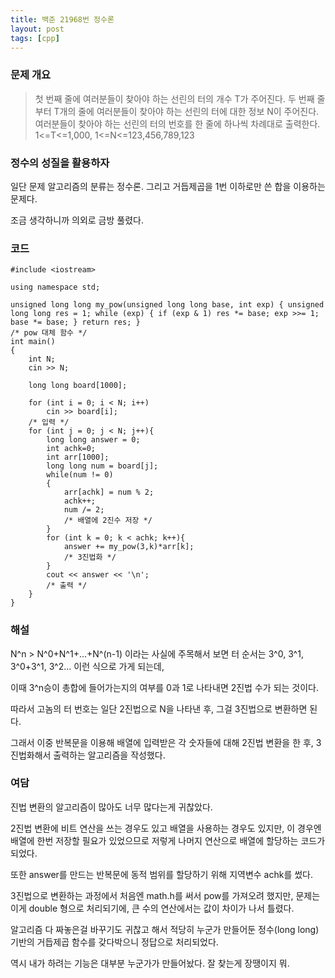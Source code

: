 ```yaml
---
title: 백준 21968번 정수론
layout: post
tags: [cpp]
---
```

### 문제 개요

> 첫 번째 줄에 여러분들이 찾아야 하는 선린의 터의 개수 T가 주어진다.
두 번째 줄부터 T개의 줄에 여러분들이 찾아야 하는 선린의 터에 대한 정보 N이 주어진다.
여러분들이 찾아야 하는 선린의 터의 번호를 한 줄에 하나씩 차례대로 출력한다.
1<=T<=1,000,
1<=N<=123,456,789,123

### 정수의 성질을 활용하자

일단 문제 알고리즘의 분류는 정수론. 그리고 거듭제곱을 1번 이하로만 쓴 합을 이용하는 문제다.

조금 생각하니까 의외로 금방 풀렸다.

### 코드

```
#include <iostream>

using namespace std;

unsigned long long my_pow(unsigned long long base, int exp) { unsigned long long res = 1; while (exp) { if (exp & 1) res *= base; exp >>= 1; base *= base; } return res; }
/* pow 대체 함수 */
int main()
{   
    int N;
    cin >> N;
    
    long long board[1000];
    
    for (int i = 0; i < N; i++)
        cin >> board[i];
    /* 입력 */
    for (int j = 0; j < N; j++){
        long long answer = 0;
        int achk=0;
        int arr[1000];
        long long num = board[j];
        while(num != 0)
        {
            arr[achk] = num % 2;
            achk++;
            num /= 2;
            /* 배열에 2진수 저장 */
        }
        for (int k = 0; k < achk; k++){
            answer += my_pow(3,k)*arr[k];
            /* 3진법화 */
        }
        cout << answer << '\n';
        /* 출력 */
    }
}
```

### 해설

N^n > N^0+N^1+...+N^(n-1) 이라는 사실에 주목해서 보면 터 순서는 3^0, 3^1, 3^0+3^1, 3^2... 이런 식으로 가게 되는데,

이때 3^n승이 총합에 들어가는지의 여부를 0과 1로 나타내면 2진법 수가 되는 것이다.

따라서 고놈의 터 번호는 일단 2진법으로 N을 나타낸 후, 그걸 3진법으로 변환하면 된다.

그래서 이중 반복문을 이용해 배열에 입력받은 각 숫자들에 대해 2진법 변환을 한 후, 3진법화해서 출력하는 알고리즘을 작성했다.

### 여담

진법 변환의 알고리즘이 많아도 너무 많다는게 귀찮았다.

2진법 변환에 비트 연산을 쓰는 경우도 있고 배열을 사용하는 경우도 있지만, 이 경우엔 배열에 한번 저장할 필요가 있었으므로 저렇게 나머지 연산으로 배열에 할당하는 코드가 되었다.

또한 answer를 만드는 반복문에 동적 범위를 할당하기 위해 지역변수 achk를 썼다.

3진법으로 변환하는 과정에서 처음엔 math.h를 써서 pow를 가져오려 했지만, 문제는 이게 double 형으로 처리되기에, 큰 수의 연산에서는 값이 차이가 나서 틀렸다.

알고리즘 다 짜놓은걸 바꾸기도 귀찮고 해서 적당히 누군가 만들어둔 정수(long long) 기반의 거듭제곱 함수를 갖다박으니 정답으로 처리되었다.

역시 내가 하려는 기능은 대부분 누군가가 만들어놨다. 잘 찾는게 장땡이지 뭐.
